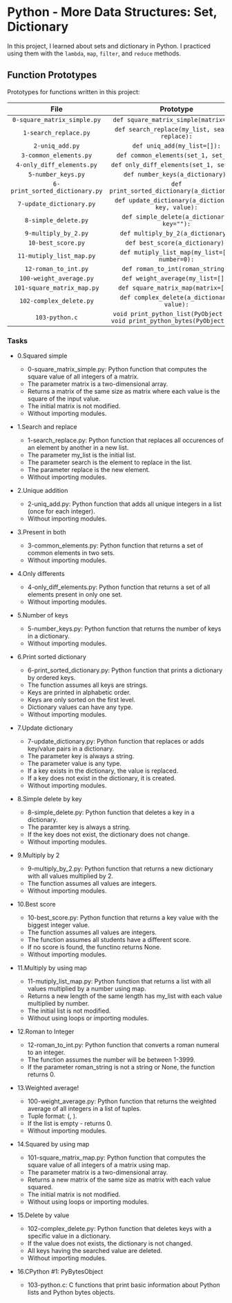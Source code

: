 # Python - More Data Structures: Set, Dictionary
In this project, I learned about sets and dictionary in Python. I practiced using them with the `lambda`, `map`, `filter`, and `reduce` methods.

## Function Prototypes
Prototypes for functions written in this project:

|		File		|		Prototype		|
|:-----------------------------:|:-------------------------------------:|
| `0-square_matrix_simple.py`	| `def square_matrix_simple(matrix=[]):`	|
| `1-search_replace.py`		| `def search_replace(my_list, search, replace):`	|
| `2-uniq_add.py`		| `def uniq_add(my_list=[]):`		|
| `3-common_elements.py`	| `def common_elements(set_1, set_2):`	|
| `4-only_diff_elements.py`	| `def only_diff_elements(set_1, set_2):`	|
| `5-number_keys.py`		| `def number_keys(a_dictionary):`	|
| `6-print_sorted_dictionary.py`	| `def print_sorted_dictionary(a_dictionary):`	|
| `7-update_dictionary.py`	| `def update_dictionary(a_dictionary, key, value):`	|
| `8-simple_delete.py`		| `def simple_delete(a_dictionary, key=""):`	|
| `9-multiply_by_2.py`		| `def multiply_by_2(a_dictionary):`	|
| `10-best_score.py`		| `def best_score(a_dictionary):`	|
| `11-mutiply_list_map.py`	| `def mutiply_list_map(my_list=[], number=0):`	|
| `12-roman_to_int.py`		| `def roman_to_int(roman_string):`	|
| `100-weight_average.py`	| `def weight_average(my_list=[]):`	|
| `101-square_matrix_map.py`	| `def square_matrix_map(matrix=[]):`	|
| `102-complex_delete.py`	| `def complex_delete(a_dictionary, value):`	|
| `103-python.c`		| `void print_python_list(PyObject *p);` `void print_python_bytes(PyObject *p);`	|

### Tasks

- 0.Squared simple

	* 0-square_matrix_simple.py: Python function that computes the square value of all integers of a matrix.
	* The parameter matrix is a two-dimensional array.
	* Returns a matrix of the same size as matrix where each value is the square of the input value.
	* The initial matrix is not modified.
	* Without importing modules.

- 1.Search and replace

	* 1-search_replace.py: Python function that replaces all occurences of an element by another in a new list.
	* The parameter my_list is the initial list.
	* The parameter search is the element to replace in the list.
	* The parameter replace is the new element.
	* Without importing modules.

- 2.Unique addition

	* 2-uniq_add.py: Python function that adds all unique integers in a list (once for each integer).
	* Without importing modules.

- 3.Present in both

	* 3-common_elements.py: Python function that returns a set of common elements in two sets.
	* Without importing modules.

- 4.Only differents

	* 4-only_diff_elements.py: Python function that returns a set of all elements present in only one set.
	* Without importing modules.

- 5.Number of keys

	* 5-number_keys.py: Python function that returns the number of keys in a dictionary.
	* Without importing modules.

- 6.Print sorted dictionary

	* 6-print_sorted_dictionary.py: Python function that prints a dictionary by ordered keys.
	* The function assumes all keys are strings.
	* Keys are printed in alphabetic order.
	* Keys are only sorted on the first level.
	* Dictionary values can have any type.
	* Without importing modules.

- 7.Update dictionary

	* 7-update_dictionary.py: Python function that replaces or adds key/value pairs in a dictionary.
	* The parameter key is always a string.
	* The parameter value is any type.
	* If a key exists in the dictionary, the value is replaced.
	* If a key does not exist in the dictionary, it is created.
	* Without importing modules.

- 8.Simple delete by key

	* 8-simple_delete.py: Python function that deletes a key in a dictionary.
	* The paramter key is always a string.
	* If the key does not exist, the dictionary does not change.
	* Without importing modules.

- 9.Multiply by 2

	* 9-multiply_by_2.py: Python function that returns a new dictionary with all values multiplied by 2.
	* The function assumes all values are integers.
	* Without importing modules.

- 10.Best score

	* 10-best_score.py: Python function that returns a key value with the biggest integer value.
	* The function assumes all values are integers.
	* The function assumes all students have a different score.
	* If no score is found, the functino returns None.
	* Without importing modules.

- 11.Multiply by using map

	* 11-mutiply_list_map.py: Python function that returns a list with all values multiplied by a number using map.
	* Returns a new length of the same length has my_list with each value multiplied by number.
	* The initial list is not modified.
	* Without using loops or importing modules.

- 12.Roman to Integer

	* 12-roman_to_int.py: Python function that converts a roman numeral to an integer.
	* The function assumes the number will be between 1-3999.
	* If the parameter roman_string is not a string or None, the function returns 0.

- 13.Weighted average!

	* 100-weight_average.py: Python function that returns the weighted average of all integers in a list of tuples.
	* Tuple format: (<score>, <weight>).
	* If the list is empty - returns 0.
	* Without importing modules.

- 14.Squared by using map

	* 101-square_matrix_map.py: Python function that computes the square value of all integers of a matrix using map.
	* The parameter matrix is a two-dimensional array.
	* Returns a new matrix of the same size as matrix with each value squared.
	* The initial matrix is not modified.
	* Without using loops or importing modules.

- 15.Delete by value

	* 102-complex_delete.py: Python function that deletes keys with a specific value in a dictionary.
	* If the value does not exists, the dictionary is not changed.
	* All keys having the searched value are deleted.
	* Without importing modules.

- 16.CPython #1: PyBytesObject

	* 103-python.c: C functions that print basic information about Python lists and Python bytes objects. 
